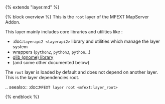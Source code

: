 {% extends "layer.md" %}

{% block overview %}
This is the `root` layer of the MFEXT MapServer Addon.

This layer mainly includes core libraries and utilities like :

- :doc:`layerapi2 <layerapi2>` library and utilities which manage the layer system
- wrappers (`python2`, `python3`, `python`...)
- [glib (gnome) library](https://developer.gnome.org/glib/)
- (and some other documented below)

The `root` layer is loaded by default and does not depend on another layer. This
is the layer dependencies root.

.. seealso::
    :doc:`MFEXT layer root <mfext:layer_root>`

{% endblock %}
